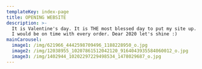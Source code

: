```yaml
---
templateKey: index-page
title: OPENING WEBSITE
description: >-
  It is Valentine's day. It is THE most blessed day to put my site up. I promise
  I would be on time with every order. Dear 2020 let's shine :)
mainCarousel:
  image1: /img/621966_4442598709496_1188228950_o.jpg
  image2: /img/12038955_10207861512042120_9164043935584060012_o.jpg
  image3: /img/1402944_10202297229498534_1478029687_o.jpg
---
```


